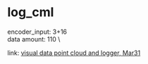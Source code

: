 # log_cml
encoder_input: 3+16 \
data amount: 110 \

link: [visual data point cloud and logger, Mar31](https://drive.google.com/drive/folders/1db7qQAlMNMvoLSpixnYqnVABadfFrvni?usp=share_link)
